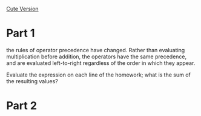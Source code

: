 [Cute Version](https://adventofcode.com/2020/day/18)

# Part 1

the rules of operator precedence have changed. Rather than evaluating multiplication before addition, the operators have the same precedence, and are evaluated left-to-right regardless of the order in which they appear.

Evaluate the expression on each line of the homework; what is the sum of the resulting values?

# Part 2

